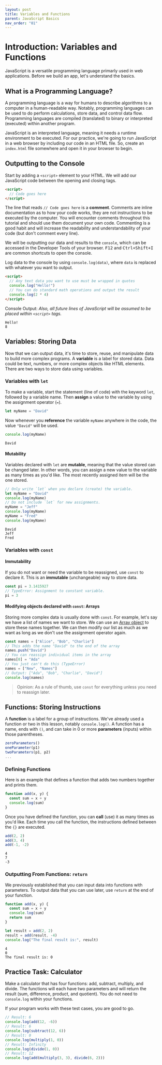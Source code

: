 ```yaml
---
layout: post
title: Variables and Functions
parent: JavaScript Basics
nav_order: "01"
---
```


# Introduction: Variables and Functions

JavaScript is a versatile programming language primarly used in web applications. Before we build an app, let's understand the basics.

## What is a Programming Language?

A programming language is a way for humans to describe algorithms to a computer in a human-readable way. Notably, programming languages can be used to do perform calculations, store data, and control data flow. Programming languages are compiled (translated) to binary or interpreted (executed) within another program.

JavaScript is an interpreted language, meaning it needs a runtime environment to be executed. For our practice, we're going to run JavaScript in a web browser by including our code in an HTML file. So, create an `index.html` file somewhere and open it in your browser to begin.

## Outputting to the Console

Start by adding a `<script>` element to your HTML. We will add our JavaScript code between the opening and closing tags.

```html
<script>
  // Code goes here
</script>
```

The line that reads `// Code goes here` is a **comment**. Comments are inline documentation as to how your code works, they are not instructions to be executed by the computer. You will encounter comments throughout this tutorial and should use them document your own code. Commenting is a good habit and will increase the readability and understandability of your code (but don't comment every line).

We will be outputting our data and results to the `console`, which can be accessed in the Developer Tools of your browser. <kbd>F12</kbd> and <kbd>Ctrl+Shift+I</kbd> are common shortcuts to open the console.

Log data to the console by using `console.log(data)`, where `data` is replaced with whatever you want to output.

```html
<script>
  // Any text data you want to use must be wrapped in quotes
  console.log("Hello!")
  // You can do standard math operations and output the result
  console.log(2 * 4)
</script>
```

Console Output:
_Also, all future lines of JavaScript will be assumed to be placed within `<script>` tags._

```
Hello!
8
```

## Variables: Storing Data

Now that we can output data, it's time to store, reuse, and manipulate data to build more complex programs. A **variable** is a label for stored data. Data could be text, numbers, or more complex objects like HTML elements. There are two ways to store data using variables.

### Variables with `let`

To make a variable, start the statement (line of code) with the keyword `let`, followed by a variable name. Then **assign** a value to the variable by using the assignment operator (`=`).

```javascript
let myName = "David"
```

Now whenever you **reference** the variable `myName` anywhere in the code, the value `"David"` will be used.

```javascript
console.log(myName)
```

```
David
```

#### Mutability

Variables declared with `let` are **mutable**, meaning that the value stored can be changed later. In other words, you can assign a new value to the variable as many times as you'd like. The most recently assigned item will be the one stored.

```javascript
// Only write `let` when you declare (create) the variable.
let myName = "David"
console.log(myName)
// Do not include `let` for new assignments.
myName = "Jeff"
console.log(myName)
myName = "Fred"
console.log(myName)
```

```
David
Jeff
Fred
```

### Variables with `const`

#### Immutability

If you do not want or need the variable to be reassigned, use `const` to declare it. This is an **immutable** (unchangeable) way to store data.

```javascript
const pi = 3.1415927
// TypeError: Assignment to constant variable.
pi = 3
```

#### Modifying objects declared with `const`: Arrays

Storing more complex data is usually done with `const`. For example, let's say we have a list of names we want to store. We can use an [Array object](https://developer.mozilla.org/en-US/docs/Web/JavaScript/Reference/Global_Objects/Array) to store these names together. We can then modify our list as much as we want as long as we don't use the assignment operator again.

```javascript
const names = ["Alice", "Bob", "Charlie"]
// This adds the name "David" to the end of the array
names.push("David")
// You can reassign individual items in the array
names[0] = "Ada"
// You just can't do this (TypeError)
names = ["New", "Names"]
// Output: ["Ada", "Bob", "Charlie", "David"]
console.log(names)
```

> Opinion: As a rule of thumb, use `const` for everything unless you need to reassign later.

## Functions: Storing Instructions

A **function** is a label for a group of instructions. We've already used a function or two in this lesson, notably `console.log()`. A function has a name, ends with `()`, and can take in 0 or more **parameters** (inputs) within those parentheses.

```javascript
zeroParameters()
oneParameter(p1)
twoParameters(p1, p2)
...
```

### Defining Functions

Here is an example that defines a function that adds two numbers together and prints them.

```javascript
function add(x, y) {
  const sum = x + y
  console.log(sum)
}
```

Once you have defined the function, you can **call** (use) it as many times as you'd like. Each time you call the function, the instructions defined between the `{}` are executed.

```javascript
add(2, 2)
add(3, 4)
add(-1, -2)
```

```
4
7
-3
```

### Outputting From Functions: `return`

We previously established that you can input data into functions with parameters. To output data that you can use later, use `return` at the end of your function.

```javascript
function add(x, y) {
  const sum = x + y
  console.log(sum)
  return sum
}

let result = add(2, 2)
result = add(result, -4)
console.log("The final result is:", result)
```

```
4
0
The final result is: 0
```

## Practice Task: Calculator

Make a calculator that has four functions: add, subtract, multiply, and divide. The functions will each have two parameters and will return the result (sum, difference, product, and quotient). You do not need to `console.log` within your functions.

If your program works with these test cases, you are good to go.

```javascript
// Result: 6
console.log(add(12, -6))
// Result: 6
console.log(subtract(12, 6))
// Result: 0
console.log(multiply(1, 0))
// Result: Infinity
console.log(divide(1, 0))
// Result: 12
console.log(add(multiply(3, 3), divide(6, 2)))
```
